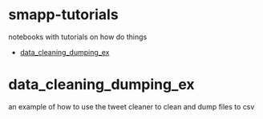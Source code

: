 # smapp-tutorials
notebooks with tutorials on how do things

- [data_cleaning_dumping_ex](#data_cleaning_dumping_ex)


# data_cleaning_dumping_ex

an example of how to use the tweet cleaner to clean and dump files to csv